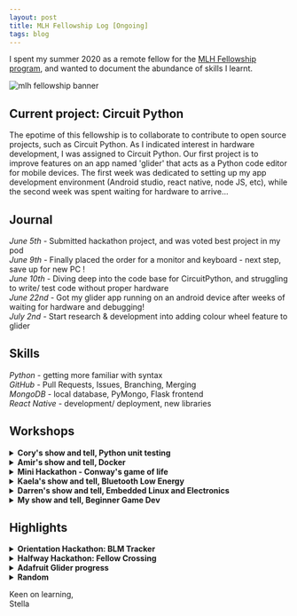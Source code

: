 ```yaml
---
layout: post
title: MLH Fellowship Log [Ongoing]
tags: blog
---
```


I spent my summer 2020 as a remote fellow for the [MLH Fellowship program](https://fellowship.mlh.io/students), and wanted to document the abundance of skills I learnt. 

![mlh fellowship banner](https://github.com/stellaw1/stellaw1.github.io/blob/master/images/blog/mlh-social-card.jpg?raw=true)


## Current project: Circuit Python
The epotime of this fellowship is to collaborate to contribute to open source projects, such as Circuit Python. As I indicated interest in hardware development, I was assigned to Circuit Python. Our first project is to improve features on an app named 'glider' that acts as a Python code editor for mobile devices. The first week was dedicated to setting up my app development environment (Android studio, react native, node JS, etc), while the second week was spent waiting for hardware to arrive...


## Journal
*June 5th* - Submitted hackathon project, and was voted best project in my pod<br>
*June 9th* - Finally placed the order for a monitor and keyboard - next step, save up for new PC !<br>
*June 10th* - Diving deep into the code base for CircuitPython, and struggling to write/ test code without proper hardware<br>
*June 22nd* - Got my glider app running on an android device after weeks of waiting for hardware and debugging!<br>
*July 2nd* - Start research & development into adding colour wheel feature to glider<br>


## Skills
*Python* - getting more familiar with syntax<br>
*GitHub* - Pull Requests, Issues, Branching, Merging<br>
*MongoDB* - local database, PyMongo, Flask frontend<br>
*React Native* - development/ deployment, new libraries


## Workshops
<details>
  <summary><b>Cory's show and tell, Python unit testing</b></summary>
  <div>

  <h6> Date: June 10th, 2020 </h6>
  <h5> Notes </h5>
  <ul>
    <li>unit test vs integration test</li>
    <li>asswertEqual same as Java</li>
    <li>virtual environment for python</li>
    <li>monkey patching using 'mock' library</li>
    <li>dependency inheritance</li>
    <li>principle of competition over inheritance</li>
    <li>eg, application for using mock = mock database for local testing</li>
  </ul>
  <h5> To Do </h5>
  <ul>
    <li>[unit test vs integration test](https://programwithus.com/learn-to-code/Pip-and-virtualenv-on-Windows/)</li>
  </ul>
  </div>
</details>

<details>
  <summary><b>Amir's show and tell, Docker</b></summary>
  <div>

  <h6> Date: June 17th, 2020 </h6>
  <h5> Notes </h5>
  <ul>
    <li>Docker is a tool that makes it easier to code software by using containers - similar to VM</li>
    <li>'sudo' in Linux is "super user do"</li>
    <li>'cp' is copy</li>
    <li>container is an instance of an image</li>
    <li>'docker run' on an image to bring up a contianer</li>
    <li>Use Cases (to get to know Docker and its industry applications): https://www.docker.com/use-cases
Getting started with Docker (pretty comprehensive guide on a lot of Docker stuff): https://docker-curriculum.com/
Creating Docker Images (both from an exisitng container and from scratch): https://www.mirantis.com/blog/how-do-i-create-a-new-docker-image-for-my-application/</li>
  </ul>
  </div>
</details>

<details>
  <summary><b>Mini Hackathon - Conway's game of life</b></summary>
  <div>

  <h6> Date: June 24th, 2020 </h6>
  <h5> Notes </h5>
  <ul>
    <li>This was an interesting show and tell of the week. My podmates and I got to collaborate and develop a solution for [Conway's game of life](http://pi.math.cornell.edu/~lipa/mec/lesson6.html) in Python. </li>
    <li>The goal of this hackathon was let us become more familiar with git commands - such as branching, issues, pr, etc - since the majority of our pod spent the majority of the first two weeks awaiting hardware.  </li>
    <li>Python is not my main coding language (I have made 2? projects in python), so I was proud to have written a solution that even runs within an hour... after stealing some code from podmates of course (we were allowed to!)</li>
  </ul>
  </div>
</details>

<details>
  <summary><b>Kaela's show and tell, Bluetooth Low Energy</b></summary>
  <div>

  <h6> Date: July 1st, 2020 </h6>
  <h5> Notes </h5>
  <ul>
    <li>focuses on smaller, more novel devices</li>
    <li>consume less resources</li>
  </ul>
  </div>
</details>

<details>
  <summary><b>Darren's show and tell, Embedded Linux and Electronics</b></summary>
  <div>

  <h6> Date: July 8th, 2020 </h6>
  <h5> Notes </h5>
  <ul>
    <li>Embedded Ssytem: specific and dedicated applications; processing power, memory, storage are limited; part of a larger system with sensors; reliability is crucial</li>
    <li>embedded linux === linux</li>
    <li>basic commands: echo = repeats argument to console; touch = creates file; cat = read content of file; redirect (>) = reroutes output to destsination; </li>
    <li>shell commands: chmod = change mod; execute (./) = runs an executable file; read ($) = show contents of variable; arithmetic ( $(()) ) = to do operations on variables; loops; if; variables have no type but spacing matters </li>
    <li>shell command file (.sh): "stores multiple commands that you can run at once"</li>
    <li>GPIO: "General Purpose Input/ Output; output can apply voltage or no voltage, input can detect voltage or no voltage"</li>
    <li>sysfs: a pseudo file system that can access GPIO </li>
  </ul>
  </div>
</details>

<details>
  <summary><b>My show and tell, Beginner Game Dev</b></summary>
  <div>

  <h6> Date: August 5th, 2020 </h6>
  <h5> Notes </h5>
  <ul>
    <li>Shared a simple tutorial on how to work with Godot to create 2D games using skills I learnt from making our hackathon project - [Fellow Crossing](https://github.com/stellaw1/fellow-crossing)</li>
  </ul>
  </div>
</details>




## Highlights
<details>
  <summary><b>Orientation Hackathon: BLM Tracker</b></summary>
  <div>

  <h6> Date: June 1st~5th, 2020</h6>
  For the first week of the fellowship, I worked on an exciting project revolving the BLM movement with Amir and Parthiv. I loved the end product we produced and enjoyed my time working with my fellow podmates

  </div>
</details>

<details>
  <summary><b>Halfway Hackathon: Fellow Crossing</b></summary>
  <div>

  <h6> Date: July 13~17th, 2020</h6>
  Halfway through the fellowship, MLH hosted another week long hackathon. This time, I teamed up with Kanav, Ruby, and Nabanita to build a game aimed to foster connections between fellows despite the lack of in person interactions. We made an online, multiplayer game inspired by Animal Crossing. Our game ended up winning "Best Community Building Project"! Checkout the submission [here](https://devpost.com/software/fellow-crossing), play game [here](https://stellaw1.itch.io/fellow-crossing) or review the code [here](https://github.com/stellaw1/fellow-crossing). 

  </div>
</details>

<details>
  <summary><b>Adafruit Glider progress</b></summary>
  <div>

  <h6> Date: August 4th, 2020</h6>
  Submitted my [PR for glider](https://github.com/adafruit/glider/pull/12) and got merged!
  </div>
</details>

<details>
  <summary><b>Random</b></summary>
  <div>

  <h6> Date: June 1st, 2020</h6>
  Meeting people for the first time ever on Zoom was a strange experience, and I can't imagine what any of my podmates would be like if we ever met in person. Many nuances and traits are lost through virtual videocalling as opposed to an in person meeting (Eg, small habits, height, voice, etc)<br>
  
  <h6> Date: June 8th, 2020 </h6>
  MLH really likes to ask the question, "What is your favourite project that you've worked on?" and my answer always comes back to this website - not becuase it is technically impressive or graphically beautiful, but because of the ability for me to come back here continually to document how I've been growing/ highlights/ etc<br>
  
  <h6> Date: June 10th, 2020 </h6>
  My mentor, Cory, is the coolest! He has pet chickens and considers chocolate fruit (& therefore Nutella jam)<br>

  <h6> Date: June 25th, 2020 </h6>
  Random, interesting, trivial bug in python: where `f = lambda: 1` outputs `1` whereas `fs = {;ambda: x for x in range(10)}` outputs all `9`s. Solved this by `fn = {lambda y=x: y for x in range(10)` <br>

  <h6> Date: August 6th, 2020 </h6>
  Mentor Q&A that provided a lot of insight into the tech work force and started some important debates about important happenings in our current society (ie, coronavirus, stereotypes, etc) <br>

  </div>
</details>



Keen on learning, <br>
Stella
